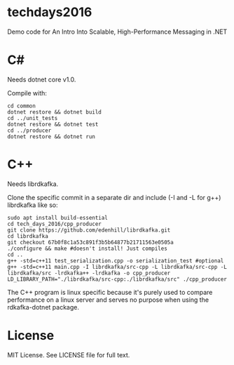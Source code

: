 # techdays2016
Demo code for An Intro Into Scalable, High-Performance Messaging in .NET

# C#
Needs dotnet core v1.0.

Compile with:
```
cd common
dotnet restore && dotnet build
cd ../unit_tests
dotnet restore && dotnet test
cd ../producer
dotnet restore && dotnet run
```

# C++
Needs librdkafka.

Clone the specific commit in a separate dir and include (-I and -L for g++) librdkafka like so:
```
sudo apt install build-essential
cd tech_days_2016/cpp_producer
git clone https://github.com/edenhill/librdkafka.git
cd librdkafka
git checkout 67b0f8c1a53c891f3b5b64877b21711563e0505a
./configure && make #doesn't install! Just compiles
cd ..
g++ -std=c++11 test_serialization.cpp -o serialization_test #optional
g++ -std=c++11 main.cpp -I librdkafka/src-cpp -L librdkafka/src-cpp -L librdkafka/src -lrdkafka++ -lrdkafka -o cpp_producer
LD_LIBRARY_PATH="./librdkafka/src-cpp:./librdkafka/src" ./cpp_producer
```

The C++ program is linux specific because it's purely used to compare performance on a linux server and serves no purpose when using the rdkafka-dotnet package.

# License

MIT License. See LICENSE file for full text.

